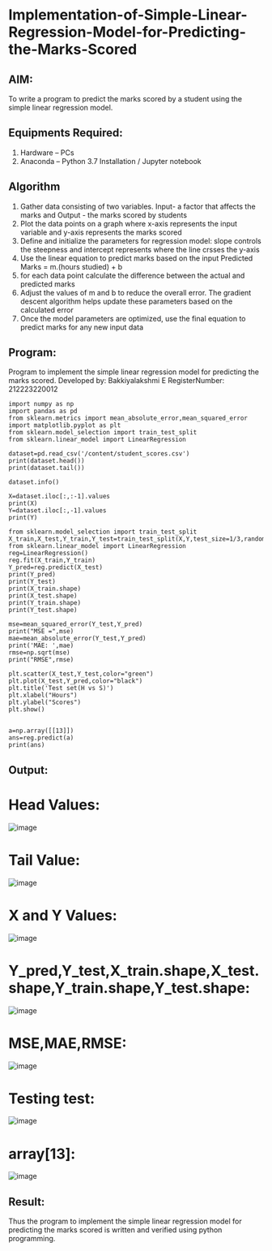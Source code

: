 # Implementation-of-Simple-Linear-Regression-Model-for-Predicting-the-Marks-Scored

## AIM:
To write a program to predict the marks scored by a student using the simple linear regression model.

## Equipments Required:
1. Hardware – PCs
2. Anaconda – Python 3.7 Installation / Jupyter notebook

## Algorithm
1. Gather data consisting of two variables. Input- a factor that affects the marks and Output - the marks scored by students
2. Plot the data points on a graph where x-axis represents the input variable and y-axis represents the marks scored
3. Define and initialize the parameters for regression model: slope controls the steepness and intercept represents where the line crsses the y-axis
4. Use the linear equation to predict marks based on the input Predicted Marks = m.(hours studied) + b
5. for each data point calculate the difference between the actual and predicted marks
6. Adjust the values of m and b to reduce the overall error. The gradient descent algorithm helps update these parameters based on the calculated error
7. Once the model parameters are optimized, use the final equation to predict marks for any new input data

## Program:

Program to implement the simple linear regression model for predicting the marks scored.
Developed by: Bakkiyalakshmi E
RegisterNumber:  212223220012
```
import numpy as np
import pandas as pd
from sklearn.metrics import mean_absolute_error,mean_squared_error
import matplotlib.pyplot as plt
from sklearn.model_selection import train_test_split
from sklearn.linear_model import LinearRegression

dataset=pd.read_csv('/content/student_scores.csv')
print(dataset.head())
print(dataset.tail())

dataset.info()

X=dataset.iloc[:,:-1].values
print(X)
Y=dataset.iloc[:,-1].values
print(Y)

from sklearn.model_selection import train_test_split
X_train,X_test,Y_train,Y_test=train_test_split(X,Y,test_size=1/3,random_state=0)
from sklearn.linear_model import LinearRegression
reg=LinearRegression()
reg.fit(X_train,Y_train)
Y_pred=reg.predict(X_test)
print(Y_pred)
print(Y_test)
print(X_train.shape)
print(X_test.shape)
print(Y_train.shape)
print(Y_test.shape)

mse=mean_squared_error(Y_test,Y_pred)
print("MSE =",mse)
mae=mean_absolute_error(Y_test,Y_pred)
print('MAE: ',mae)
rmse=np.sqrt(mse)
print("RMSE",rmse)

plt.scatter(X_test,Y_test,color="green")
plt.plot(X_test,Y_pred,color="black")
plt.title('Test set(H vs S)')
plt.xlabel("Hours")
plt.ylabel("Scores")
plt.show()


a=np.array([[13]])
ans=reg.predict(a)
print(ans)

```

## Output:

 # Head Values:
 ![image](https://github.com/user-attachments/assets/296fd908-c78c-4bed-9fe3-a21834b9de8f)
 # Tail Value:
 ![image](https://github.com/user-attachments/assets/32e4cafc-d5d3-42d2-aaf4-4bed8a296f7e)
 # X and Y Values:
 ![image](https://github.com/user-attachments/assets/846dd26d-d3a4-407a-b678-0dc59e741c55)
 # Y_pred,Y_test,X_train.shape,X_test.shape,Y_train.shape,Y_test.shape:
 ![image](https://github.com/user-attachments/assets/8571ea7f-75bb-43db-9829-e4cc2c41dd6c)
 # MSE,MAE,RMSE:
 ![image](https://github.com/user-attachments/assets/18a5e28c-8daf-41d3-95a5-f541d6806a7a)
 # Testing test:
 ![image](https://github.com/user-attachments/assets/4c43f5b1-15c7-4e97-a43a-df79198bae01)
 # array[13]:
 ![image](https://github.com/user-attachments/assets/966812c7-4e9f-4fdb-b9a3-a86e8dedc84a)

## Result:
Thus the program to implement the simple linear regression model for predicting the marks scored is written and verified using python programming.
